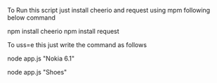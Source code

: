 To Run this script just install cheerio and request using mpm following below command

npm install cheerio
npm install request

To uss=e this just write the command as follows

node app.js "Nokia 6.1" 

node app.js "Shoes"
